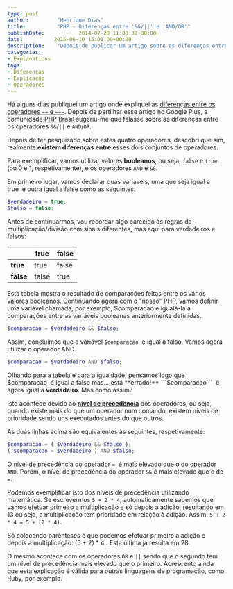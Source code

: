 ```yaml
---
type: post
author:         "Henrique Dias"
title:          "PHP - Diferenças entre '&&/||' e 'AND/OR'"
publishDate:           2014-07-28 11:00:32+00:00
date:          2015-06-10 15:01:00+00:00
description:    "Depois de publicar um artigo sobre as diferenças entre os operadores '==' e '===', vou falar sobre as diferenças entre os operadores '&&/||' e 'AND/OR'."
categories:
- Explanations
tags:
- Diferenças
- Explicação
- Operadores
---
```


Há alguns dias publiquei um artigo onde expliquei as [diferenças entre os operadores ```==``` e ```===```](/explanations/diferencas-entre-igual-identico-php/). Depois de partilhar esse artigo no Google Plus, a comunidade [PHP Brasil](https://plus.google.com/communities/106163623473782778474) sugeriu-me que falasse sobre as diferenças entre os operadores ```&&```/```||``` e ```AND```/```OR```.

Depois de ter pesquisado sobre estes quatro operadores, descobri que sim, realmente **existem diferenças entre** esses dois conjuntos de operadores.

Para exemplificar, vamos utilizar valores **booleanos**, ou seja, ```false``` e ```true``` (ou 0 e 1, respetivamente), e os operadores ```AND``` e ```&&```.

Em primeiro lugar, vamos declarar duas variáveis, uma que seja igual a true  e outra igual a false como as seguintes:

```php
$verdadeiro = true;
$falso = false;
```

Antes de continuarmos, vou recordar algo parecido às regras da multiplicação/divisão com sinais diferentes, mas aqui para verdadeiros e falsos:

|       | **true**  | **false** |
|-------|-------|-------|
| **true**  | true  | false |
| **false** | false | true  |

Esta tabela mostra o resultado de comparações feitas entre os vários valores booleanos. Continuando agora com o "nosso" PHP, vamos definir uma variável chamada, por exemplo, $comparacao e igualá-la a comparações entre as variáveis booleanas anteriormente definidas.

```php
$comparacao = $verdadeiro && $falso;
```

Assim, concluímos que a variável ```$comparacao```  é igual a falso. Vamos agora utilizar o operador AND.

```php
$comparacao = $verdadeiro AND $falso;
```

Olhando para a tabela e para a igualdade, pensamos logo que $comparacao  é igual a falso mas... está **errado!** ```$comparacao```  é agora igual a **verdadeiro**. Mas como assim?

Isto acontece devido ao **[nível de precedência](http://php.net/manual/pt_BR/language.operators.precedence.php)** dos operadores, ou seja, quando existe mais do que um operador num comando, existem níveis de prioridade sendo uns executados antes do que outros.

As duas linhas acima são equivalentes às seguintes, respetivamente:

```php
$comparacao = ( $verdadeiro && $falso );
( $comparacao = $verdadeiro ) AND $falso;
```

O nível de precedência do operador ```=```  é mais elevado que o do operador ```AND```. Porém, o nível de precedência do operador ```&&``` é mais elevado que o de ```=```.

Podemos exemplificar isto dos níveis de precedência utilizando matemática. Se escrevermos ```5 + 2 * 4```, automaticamente sabemos que vamos efetuar primeiro a multiplicação e só depois a adição, resultando em 13 ou seja, a multiplicação tem prioridade em relação à adição. Assim, ```5 + 2 * 4 = 5 + (2 * 4)```.

Só colocando parênteses é que podemos efetuar primeiro a adição e depois a multiplicação: (5 + 2) * 4 . Esta última já resulta em 28.

O mesmo acontece com os operadores ```OR``` e ```||``` sendo que o segundo tem um nível de precedência mais elevado que o primeiro. Acrescento ainda que esta explicação é válida para outras linguagens de programação, como Ruby, por exemplo.
